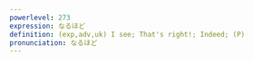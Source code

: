 ```yaml
---
powerlevel: 273
expression: なるほど
definition: (exp,adv,uk) I see; That's right!; Indeed; (P)
pronunciation: なるほど
---
```

